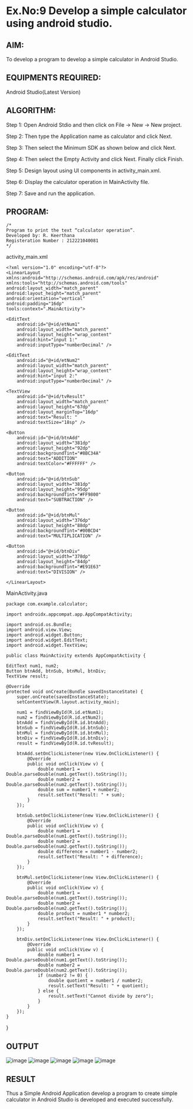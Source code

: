 # Ex.No:9 Develop a simple calculator using android studio.

## AIM:

To develop a program to develop a simple calculator in Android Studio.

## EQUIPMENTS REQUIRED:

Android Studio(Latest Version)

## ALGORITHM:

Step 1: Open Android Stdio and then click on File -> New -> New project.

Step 2: Then type the Application name as calculator and click Next. 

Step 3: Then select the Minimum SDK as shown below and click Next.

Step 4: Then select the Empty Activity and click Next. Finally click Finish.

Step 5: Design layout using UI components in activity_main.xml.

Step 6: Display the calculator operation in MainActivity file.

Step 7: Save and run the application.

## PROGRAM:
```
/*
Program to print the text “calculator operation”.
Developed by: R. Keerthana
Registeration Number : 212221040081
*/
```
activity_main.xml

    <?xml version="1.0" encoding="utf-8"?>
    <LinearLayout xmlns:android="http://schemas.android.com/apk/res/android"
    xmlns:tools="http://schemas.android.com/tools"
    android:layout_width="match_parent"
    android:layout_height="match_parent"
    android:orientation="vertical"
    android:padding="16dp"
    tools:context=".MainActivity">

    <EditText
        android:id="@+id/etNum1"
        android:layout_width="match_parent"
        android:layout_height="wrap_content"
        android:hint="input 1:"
        android:inputType="numberDecimal" />

    <EditText
        android:id="@+id/etNum2"
        android:layout_width="match_parent"
        android:layout_height="wrap_content"
        android:hint="input 2:"
        android:inputType="numberDecimal" />

    <TextView
        android:id="@+id/tvResult"
        android:layout_width="match_parent"
        android:layout_height="67dp"
        android:layout_marginTop="16dp"
        android:text="Result: "
        android:textSize="18sp" />

    <Button
        android:id="@+id/btnAdd"
        android:layout_width="381dp"
        android:layout_height="92dp"
        android:backgroundTint="#8BC34A"
        android:text="ADDITION"
        android:textColor="#FFFFFF" />

    <Button
        android:id="@+id/btnSub"
        android:layout_width="381dp"
        android:layout_height="95dp"
        android:backgroundTint="#FF9800"
        android:text="SUBTRACTION" />

    <Button
        android:id="@+id/btnMul"
        android:layout_width="376dp"
        android:layout_height="88dp"
        android:backgroundTint="#00BCD4"
        android:text="MULTIPLICATION" />

    <Button
        android:id="@+id/btnDiv"
        android:layout_width="378dp"
        android:layout_height="84dp"
        android:backgroundTint="#E91E63"
        android:text="DIVISION" />

    </LinearLayout>

MainActivity.java

    package com.example.calculator;

    import androidx.appcompat.app.AppCompatActivity;

    import android.os.Bundle;
    import android.view.View;
    import android.widget.Button;
    import android.widget.EditText;
    import android.widget.TextView;

    public class MainActivity extends AppCompatActivity {

    EditText num1, num2;
    Button btnAdd, btnSub, btnMul, btnDiv;
    TextView result;

    @Override
    protected void onCreate(Bundle savedInstanceState) {
        super.onCreate(savedInstanceState);
        setContentView(R.layout.activity_main);

        num1 = findViewById(R.id.etNum1);
        num2 = findViewById(R.id.etNum2);
        btnAdd = findViewById(R.id.btnAdd);
        btnSub = findViewById(R.id.btnSub);
        btnMul = findViewById(R.id.btnMul);
        btnDiv = findViewById(R.id.btnDiv);
        result = findViewById(R.id.tvResult);

        btnAdd.setOnClickListener(new View.OnClickListener() {
            @Override
            public void onClick(View v) {
                double number1 = Double.parseDouble(num1.getText().toString());
                double number2 = Double.parseDouble(num2.getText().toString());
                double sum = number1 + number2;
                result.setText("Result: " + sum);
            }
        });

        btnSub.setOnClickListener(new View.OnClickListener() {
            @Override
            public void onClick(View v) {
                double number1 = Double.parseDouble(num1.getText().toString());
                double number2 = Double.parseDouble(num2.getText().toString());
                double difference = number1 - number2;
                result.setText("Result: " + difference);
            }
        });

        btnMul.setOnClickListener(new View.OnClickListener() {
            @Override
            public void onClick(View v) {
                double number1 = Double.parseDouble(num1.getText().toString());
                double number2 = Double.parseDouble(num2.getText().toString());
                double product = number1 * number2;
                result.setText("Result: " + product);
            }
        });

        btnDiv.setOnClickListener(new View.OnClickListener() {
            @Override
            public void onClick(View v) {
                double number1 = Double.parseDouble(num1.getText().toString());
                double number2 = Double.parseDouble(num2.getText().toString());
                if (number2 != 0) {
                    double quotient = number1 / number2;
                    result.setText("Result: " + quotient);
                } else {
                    result.setText("Cannot divide by zero");
                }
            }
        });
    }
}



## OUTPUT

![image](https://github.com/Kirthi-Niharika/Mobile-Application-Development/assets/114135005/8f5c9196-6457-43f8-8ef2-cb726125718f)
![image](https://github.com/Kirthi-Niharika/Mobile-Application-Development/assets/114135005/95cfc6dc-a5c3-4de5-a79d-8f8b074de8ad)
![image](https://github.com/Kirthi-Niharika/Mobile-Application-Development/assets/114135005/0b668aad-78a2-4cbb-be3d-f7f67b0fae7e)
![image](https://github.com/Kirthi-Niharika/Mobile-Application-Development/assets/114135005/b8e889d5-d073-4450-be2b-3a81e2288e54)
![image](https://github.com/Kirthi-Niharika/Mobile-Application-Development/assets/114135005/2553ec5f-a45a-4a2c-a04a-202698d50c57)


## RESULT
Thus a Simple Android Application develop a program to create simple calculator in Android Studio is developed and executed successfully.
